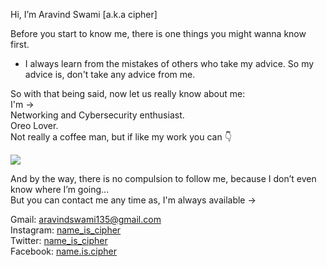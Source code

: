 Hi, 
I’m Aravind Swami [a.k.a cipher]  
  
Before you start to know me, there is one things you might wanna know first.
  
- I always learn from the mistakes of others who take my advice. So my advice is, don't take any advice from me. 
 
So with that being said, now let us really know about me:  
I'm ->  
Networking and Cybersecurity enthusiast.  
Oreo Lover.  
Not really a coffee man, but if like my work you can 👇   
  
<a href="https://www.buymeacoffee.com/name.is.cipher"><img src="https://img.buymeacoffee.com/button-api/?text=Buy me a coffee&emoji=&slug=name.is.cipher&button_colour=5F7FFF&font_colour=ffffff&font_family=Cookie&outline_colour=000000&coffee_colour=FFDD00"></a> 

And by the way, there is no compulsion to follow me, because I don’t even know where I’m going...  
But you can contact me any time as, I'm always available ->
  
Gmail: aravindswami135@gmail.com  
Instagram: [name_is_cipher](https://www.instagram.com/name_is_cipher)   
Twitter: [name_is_cipher](https://twitter.com/name_is_cipher)  
Facebook: [name.is.cipher](https://www.facebook.com/name.is.cipher)  

<!---
name-is-cipher/name-is-cipher is a ✨ special ✨ repository because its `README.md` (this file) appears on your GitHub profile.
You can click the Preview link to take a look at your changes.
--->
